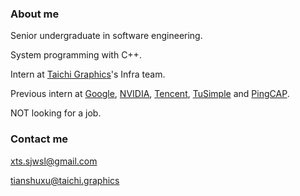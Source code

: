 ### About me

Senior undergraduate in software engineering.

System programming with C++.

Intern at [Taichi Graphics](https://github.com/taichi-dev)'s Infra team.

Previous intern at [Google](https://github.com/google), [NVIDIA](https://github.com/NVIDIA), [Tencent](https://github.com/Tencent), [TuSimple](https://github.com/TuSimple) and [PingCAP](https://github.com/PingCAP).

NOT looking for a job.

### Contact me

xts.sjwsl@gmail.com

tianshuxu@taichi.graphics

